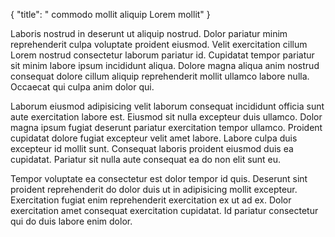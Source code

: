 {
  "title": " commodo mollit aliquip Lorem mollit"
}

Laboris nostrud in deserunt ut aliquip nostrud. Dolor pariatur minim reprehenderit culpa voluptate proident eiusmod. Velit exercitation cillum Lorem nostrud consectetur laborum pariatur id. Cupidatat tempor pariatur sit minim labore ipsum incididunt aliqua. Dolore magna aliqua anim nostrud consequat dolore cillum aliquip reprehenderit mollit ullamco labore nulla. Occaecat qui culpa anim dolor qui.

Laborum eiusmod adipisicing velit laborum consequat incididunt officia sunt aute exercitation labore est. Eiusmod sit nulla excepteur duis ullamco. Dolor magna ipsum fugiat deserunt pariatur exercitation tempor ullamco. Proident cupidatat dolore fugiat excepteur velit amet labore. Labore culpa duis excepteur id mollit sunt. Consequat laboris proident eiusmod duis ea cupidatat. Pariatur sit nulla aute consequat ea do non elit sunt eu.

Tempor voluptate ea consectetur est dolor tempor id quis. Deserunt sint proident reprehenderit do dolor duis ut in adipisicing mollit excepteur. Exercitation fugiat enim reprehenderit exercitation ex ut ad ex. Dolor exercitation amet consequat exercitation cupidatat. Id pariatur consectetur qui do duis labore enim dolor.